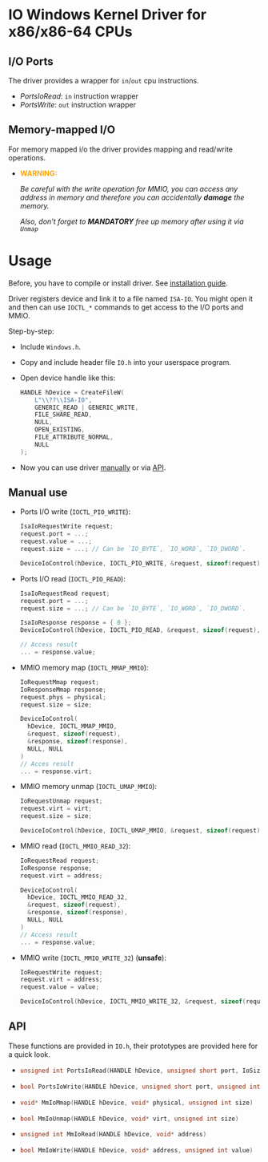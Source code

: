# IO Windows Kernel Driver for x86/x86-64 CPUs

## I/O Ports

The driver provides a wrapper for `in`/`out` cpu instructions.

- *PortsIoRead*: `in` instruction wrapper
- *PortsWrite*: `out` instruction wrapper

## Memory-mapped I/O

For memory mapped i/o the driver provides mapping and read/write operations.

- **<span style="color:orange">WARNING:</span>**

  *Be careful with the write operation for MMIO, you can access any address in memory
  and therefore you can accidentally **damage** the memory.*

  *Also, don't forget to **MANDATORY** free up memory after using it via `Unmap`*

# Usage

Before, you have to compile or install driver. See [installation guide](/install/INSTALL.md).

Driver registers device and link it to a file named `ISA-IO`.
You might open it and then can use `IOCTL_*` commands to get access to the I/O ports and MMIO. 

Step-by-step:
- Include `Windows.h`.
- Copy and include header file `IO.h` into your userspace program.
- Open device handle like this:
  
  ```C
  HANDLE hDevice = CreateFileW(
	  L"\\??\\ISA-IO",
	  GENERIC_READ | GENERIC_WRITE,
	  FILE_SHARE_READ,
	  NULL,
	  OPEN_EXISTING,
	  FILE_ATTRIBUTE_NORMAL,
	  NULL
  );
  ```
- Now you can use driver [manually](#manual-use) or via [API](#api).

## Manual use

- Ports I/O write (`IOCTL_PIO_WRITE`):

  ```C
  IsaIoRequestWrite request;
  request.port = ...;
  request.value = ...;
  request.size = ...; // Can be `IO_BYTE`, `IO_WORD`, `IO_DWORD`.

  DeviceIoControl(hDevice, IOCTL_PIO_WRITE, &request, sizeof(request), NULL, 0, NULL, NULL);
  ```
- Ports I/O read (`IOCTL_PIO_READ`):
  ```C
  IsaIoRequestRead request;
  request.port = ...;
  request.size = ...; // Can be `IO_BYTE`, `IO_WORD`, `IO_DWORD`.

  IsaIoResponse response = { 0 };
  DeviceIoControl(hDevice, IOCTL_PIO_READ, &request, sizeof(request), &response, sizeof(response), NULL, NULL);

  // Access result
  ... = response.value;
  ```
- MMIO memory map (`IOCTL_MMAP_MMIO`):
  ```C++
  IoRequestMmap request;
  IoResponseMmap response;
  request.phys = physical;
  request.size = size;

  DeviceIoControl(
  	hDevice, IOCTL_MMAP_MMIO,
  	&request, sizeof(request),
  	&response, sizeof(response),
  	NULL, NULL
  )
  // Acces result
  ... = response.virt;
  ```
- MMIO memory unmap (`IOCTL_UMAP_MMIO`):
  ```C++
  IoRequestUnmap request;
  request.virt = virt;
  request.size = size;

  DeviceIoControl(hDevice, IOCTL_UMAP_MMIO, &request, sizeof(request), NULL, 0, NULL, NULL);
  ```
- MMIO read (`IOCTL_MMIO_READ_32`):
  ```C++
  IoRequestRead request;
  IoResponse response;
  request.virt = address;

  DeviceIoControl(
  	hDevice, IOCTL_MMIO_READ_32,
  	&request, sizeof(request),
  	&response, sizeof(response),
  	NULL, NULL
  )
  // Access result
  ... = response.value;
  ```
- MMIO write (`IOCTL_MMIO_WRITE_32`) (**unsafe**):
  ```C++
  IoRequestWrite request;
  request.virt = address;
  request.value = value;

  DeviceIoControl(hDevice, IOCTL_MMIO_WRITE_32, &request, sizeof(request), NULL, 0, NULL, NULL);
  ```

## API

These functions are provided in `IO.h`, their prototypes are provided here for a quick look.

- ```C++
  unsigned int PortsIoRead(HANDLE hDevice, unsigned short port, IoSize size)
  ```
- ```C++
  bool PortsIoWrite(HANDLE hDevice, unsigned short port, unsigned int value, IoSize size)
  ```
- ```C++
  void* MmIoMmap(HANDLE hDevice, void* physical, unsigned int size)
  ```
- ```C++
  bool MmIoUnmap(HANDLE hDevice, void* virt, unsigned int size)
  ```
- ```C++
  unsigned int MmIoRead(HANDLE hDevice, void* address)
  ```
- ```C++
  bool MmIoWrite(HANDLE hDevice, void* address, unsigned int value)
  ```
